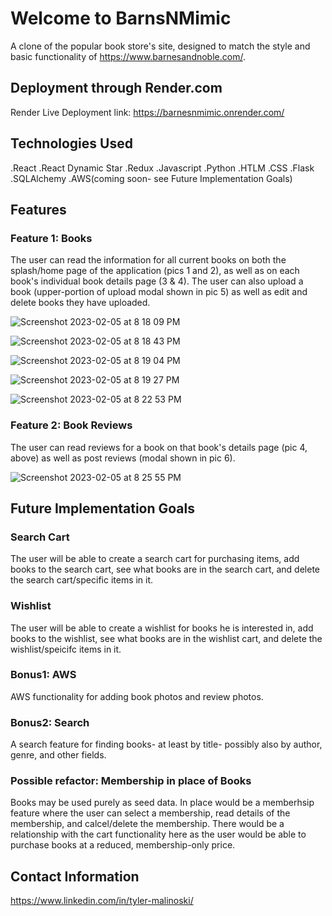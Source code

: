 # Welcome to BarnsNMimic

A clone of the popular book store's site, designed to match the style and basic functionality of https://www.barnesandnoble.com/.  

## Deployment through Render.com
Render Live Deployment link:
https://barnesnmimic.onrender.com/

## Technologies Used
.React
.React Dynamic Star
.Redux
.Javascript
.Python
.HTLM
.CSS
.Flask
.SQLAlchemy
.AWS(coming soon- see Future Implementation Goals)

## Features

### Feature 1: Books

The user can read the information for all current books on both the splash/home page of the application (pics 1 and 2), as well as on each book's individual book details page (3 & 4). The user can also upload a book (upper-portion of upload modal shown in pic 5) as well as edit and delete books they have uploaded.   

![Screenshot 2023-02-05 at 8 18 09 PM](https://user-images.githubusercontent.com/107379529/216882884-4cd9deaf-6a55-42bd-97bf-ce9a374411d7.png)

![Screenshot 2023-02-05 at 8 18 43 PM](https://user-images.githubusercontent.com/107379529/216882944-c8593fb0-8320-4164-87bc-acb28274a081.png)

![Screenshot 2023-02-05 at 8 19 04 PM](https://user-images.githubusercontent.com/107379529/216882967-5914486f-ba52-4617-b864-682facd32c75.png)

![Screenshot 2023-02-05 at 8 19 27 PM](https://user-images.githubusercontent.com/107379529/216882972-dbc64a21-c6d2-4cde-bf7e-36cd025f55a1.png)

![Screenshot 2023-02-05 at 8 22 53 PM](https://user-images.githubusercontent.com/107379529/216883230-cdbc26ee-7ea0-4adb-9e16-9e0e2b721da4.png)

### Feature 2: Book Reviews 

The user can read reviews for a book on that book's details page (pic 4, above) as well as post reviews (modal shown in pic 6).

![Screenshot 2023-02-05 at 8 25 55 PM](https://user-images.githubusercontent.com/107379529/216883537-44a13a80-c364-440c-9c18-d45594da5b49.png)


## Future Implementation Goals

### Search Cart

The user will be able to create a search cart for purchasing items, add books to the search cart, see what books are in the search cart, and delete the search cart/specific items in it.

### Wishlist

The user will be able to create a wishlist for books he is interested in, add books to the wishlist, see what books are in the wishlist cart, and delete the wishlist/speicifc items in it.

### Bonus1: AWS

AWS functionality for adding book photos and review photos.

### Bonus2: Search

A search feature for finding books- at least by title- possibly also by author, genre, and other fields.

### Possible refactor: Membership in place of Books
Books may be used purely as seed data.  In place would be a memberhsip feature where the user can select a membership, read details of the membership, and calcel/delete the membership.  There would be a relationship with the cart functionality here as the user would be able to purchase books at a reduced, membership-only price.

## Contact Information
https://www.linkedin.com/in/tyler-malinoski/

